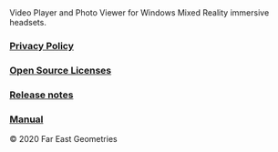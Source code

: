 <div id="mspb-bpurxqa9tl17" class="9nwwc5mz7fh6"></div>
<script src="https://storebadge.azureedge.net/src/badge-1.8.4.js"></script>
<script>
  mspb({ productId: '9nwwc5mz7fh6', badgeType: 'large' }, function(badge) {
    document.getElementById('mspb-bpurxqa9tl17').innerHTML = badge;
  });
</script>
<br>
<br>
Video Player and Photo Viewer for Windows Mixed Reality immersive headsets.

### [Privacy Policy](https://fareastgeometries.github.io/MR-Video-Player-for-immersive-headsets-v2/privacy-policy.html)

### [Open Source Licenses](https://fareastgeometries.github.io/MR-Video-Player-for-immersive-headsets-v2/open-source-licenses.html)

### [Release notes](https://fareastgeometries.github.io/MR-Video-Player-for-immersive-headsets-v2/release-notes.html)

### [Manual](https://fareastgeometries.github.io/MR-Video-Player-for-immersive-headsets-v2/manual.html)

© 2020 Far East Geometries
